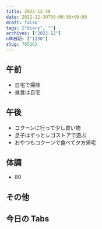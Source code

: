 ```yaml
---
title: 2022-12-30
date: 2022-12-30T00:00:00+09:00
draft: false
tags: ["diary", ""]
archives: ["2022-12"]
n年日記: ["1230"]
slug: 765162
---
```


## 午前

- 自宅で掃除
- 昼食は自宅

## 午後

- コクーンに行って少し買い物
- 息子はずっとレゴストアで遊ぶ
- おやつもコクーンで食べて夕方帰宅

## 体調

- 80

## その他

## 今日の Tabs
